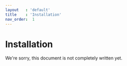 ```yaml
---
layout   : 'default'
title    : 'Installation'
nav_order:  1
---
```


# Installation

We're sorry, this document is not completely written yet.
